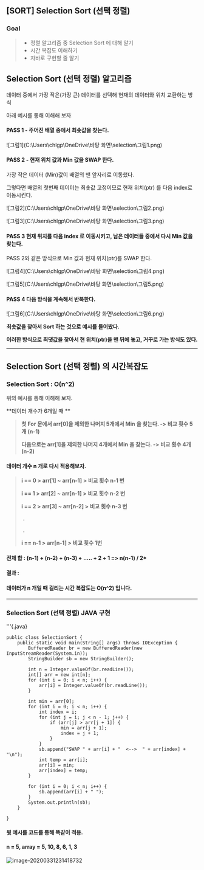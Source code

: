 ## [SORT] Selection Sort (선택 정렬) 

### Goal

> - 정렬 알고리즘 중 Selection Sort 에 대해 알기
> - 시간 복잡도 이해하기 
> - 자바로 구현할 줄 알기



## Selection Sort (선택 정렬) 알고리즘

데이터 중에서 가장 작은(가장 큰) 데이터를 선택해 현재의 데이터와 위치 교환하는 방식

아래 예시를 통해 이해해 보자 

#### PASS 1  -  주어진 배열 중에서 최솟값을 찾는다.

![그림1](C:\Users\chlgp\OneDrive\바탕 화면\selection\그림1.png)



#### PASS 2  -  현재 위치 값과 Min 값을 SWAP 한다. 

가장 작은 데이터 (Min)값이 배열의 맨 앞자리로 이동했다.

그렇다면 배열의 첫번째 데이터는 최솟값 고정이므로 현재 위치(ptr) 를 다음 index로 이동시킨다.  

![그림2](C:\Users\chlgp\OneDrive\바탕 화면\selection\그림2.png)

![그림3](C:\Users\chlgp\OneDrive\바탕 화면\selection\그림3.png)



#### PASS 3  현재 위치를 다음 index 로 이동시키고, 남은 데이터들 중에서 다시 Min 값을 찾는다. 

PASS 2와 같은 방식으로 Min 값과 현재 위치(ptr)를 SWAP 한다. 

![그림4](C:\Users\chlgp\OneDrive\바탕 화면\selection\그림4.png)



![그림5](C:\Users\chlgp\OneDrive\바탕 화면\selection\그림5.png)



#### PASS 4  다음 방식을 계속해서 반복한다.

![그림6](C:\Users\chlgp\OneDrive\바탕 화면\selection\그림6.png)



**최솟값을 찾아서  Sort 하는 것으로 예시를 들어봤다.**

**이러한 방식으로 최댓값을 찾아서 현 위치(ptr)을 맨 뒤에 놓고, 거꾸로 가는 방식도 있다.**



---



## Selection Sort (선택 정렬) 의 시간복잡도

### Selection Sort  :   O(n^2) 

위의 예시를 통해 이해해 보자.



**데이터 개수가 6개일 때 **

> **첫 For 문에서 arr[0]을 제외한 나머지 5개에서 Min 을 찾는다.  -> 비교 횟수 5개 (n-1)**
>
> **다음으로는 arr[1]을 제외한 나머지 4개에서 Min 을 찾는다.     -> 비교 횟수 4개 (n-2)** 



#### 데이터 개수 n 개로 다시 적용해보자.

> **i == 0   >  arr[1] ~ arr[n-1]  >  비교 횟수 n-1 번**
>
> **i == 1   >  arr[2] ~ arr[n-1]  >  비교 횟수 n-2 번**
>
> **i == 2   >  arr[3] ~ arr[n-2]  >  비교 횟수 n-3 번**
>
> ​									**.**
>
> ​									**.**
>
> **i == n-1   >  arr[n-1]  >  비교 횟수 1번**

#### 전체 합 :  (n-1) + (n-2) + (n-3) + ..... + 2 + 1 =>  n(n-1) / 2*



#### 결과 : 

#### 데이터가 n 개일 때 걸리는 시간 복잡도는 O(n^2) 입니다. 



---

### Selection Sort (선택 정렬)  JAVA 구현

'''{.java}

	public class SelectionSort {
		public static void main(String[] args) throws IOException {
			BufferedReader br = new BufferedReader(new InputStreamReader(System.in));
			StringBuilder sb = new StringBuilder();
	
			int n = Integer.valueOf(br.readLine());
			int[] arr = new int[n];
			for (int i = 0; i < n; i++) {
				arr[i] = Integer.valueOf(br.readLine());
			}
	
			int min = arr[0];
			for (int i = 0; i < n; i++) {
				int index = i;
				for (int j = i; j < n - 1; j++) {
					if (arr[j] > arr[j + 1]) {
						min = arr[j + 1];
						index = j + 1;
					}
				}
				sb.append("SWAP " + arr[i] + "  <-->  " + arr[index] + "\n");
				int temp = arr[i];
				arr[i] = min;
				arr[index] = temp;
			}
	
			for (int i = 0; i < n; i++) {
				sb.append(arr[i] + " ");
			}
			System.out.println(sb);
		}
	
	}
	

 #### 윗 예시를 코드를 통해 똑같이 적용.

#### n = 5,  array = 5, 10, 8, 6, 1, 3

![image-20200331231418732](C:\Users\chlgp\AppData\Roaming\Typora\typora-user-images\image-20200331231418732.png)

